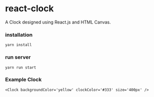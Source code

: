 # react-clock
A Clock designed using React.js and HTML Canvas.

### installation
`yarn install`

### run server
`yarn run start`

### Example Clock
`<Clock backgroundColor='yellow' clockColor='#333' size='400px' />`
